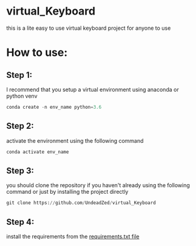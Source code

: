 # virtual_Keyboard
this is a lite easy to use virtual keyboard project for anyone to use

# How to use:

## Step 1: 

I recommend that you setup a virtual environment using anaconda or python venv

```python
conda create -n env_name python=3.6
```

## Step 2:

activate the environment using the following command

```python
conda activate env_name
```

## Step 3:

you should clone the repository if you haven't already using the following command or just by installing the project directly

```python
git clone https://github.com/UndeadZed/virtual_Keyboard
```

## Step 4:

install the requirements from the [requirements.txt file](https://github.com/UndeadZed/virtual_Keyboard/blob/main/requirements.txt)
